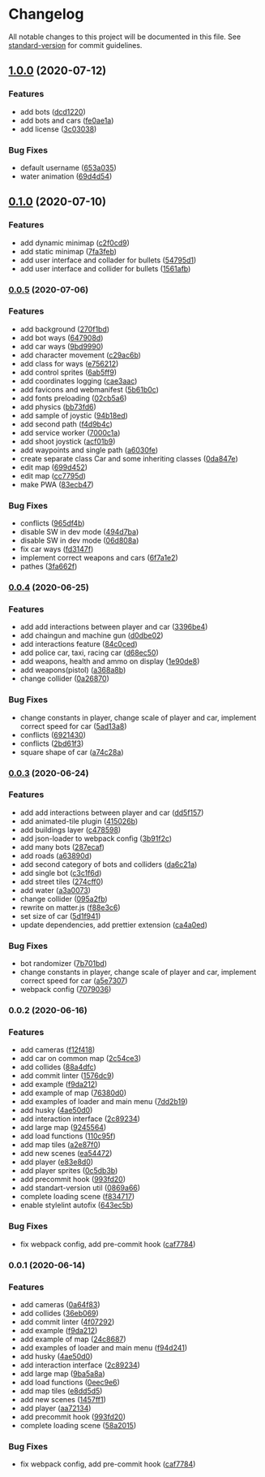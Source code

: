 # Changelog

All notable changes to this project will be documented in this file. See [standard-version](https://github.com/conventional-changelog/standard-version) for commit guidelines.

## [1.0.0](https://github.com/rolling-scopes-school/clonewars-gta/compare/v0.1.0...v1.0.0) (2020-07-12)


### Features

* add bots ([dcd1220](https://github.com/rolling-scopes-school/clonewars-gta/commit/dcd1220b107ccd34fe857f7f771cf9f5ac124c78))
* add bots and cars ([fe0ae1a](https://github.com/rolling-scopes-school/clonewars-gta/commit/fe0ae1a5e38f9fbd1b7f2f6d785eb44b447bcd71))
* add license ([3c03038](https://github.com/rolling-scopes-school/clonewars-gta/commit/3c0303810789ae2be03dc8b18e302f2ef781170f))


### Bug Fixes

* default username ([653a035](https://github.com/rolling-scopes-school/clonewars-gta/commit/653a0353811fb0d5dfc3e03efebdf600e2710f22))
* water animation ([69d4d54](https://github.com/rolling-scopes-school/clonewars-gta/commit/69d4d540e316d43642fbacd612220831798a8616))

## [0.1.0](https://github.com/rolling-scopes-school/clonewars-gta/compare/v0.0.5...v0.1.0) (2020-07-10)


### Features

* add dynamic minimap ([c2f0cd9](https://github.com/rolling-scopes-school/clonewars-gta/commit/c2f0cd93d08cc9c3b811f3038fb0b350cde612ea))
* add static minimap ([7fa3feb](https://github.com/rolling-scopes-school/clonewars-gta/commit/7fa3feb4d803e8585046b29734b8b1618313a436))
* add user interface and collader for bullets ([54795d1](https://github.com/rolling-scopes-school/clonewars-gta/commit/54795d15389b7dd5c51c8275b9cf09cde41f0ea2))
* add user interface and collider for bullets ([1561afb](https://github.com/rolling-scopes-school/clonewars-gta/commit/1561afb2f636fed2b9cb8ebd807a4a394bd06d6b))

### [0.0.5](https://github.com/rolling-scopes-school/clonewars-gta/compare/v0.0.4...v0.0.5) (2020-07-06)


### Features

* add background ([270f1bd](https://github.com/rolling-scopes-school/clonewars-gta/commit/270f1bd509ceaed0c8343b4fd447cf35030f7403))
* add bot ways ([647908d](https://github.com/rolling-scopes-school/clonewars-gta/commit/647908d17f87d91373fdde4e89ad04ba9f294d35))
* add car ways ([9bd9990](https://github.com/rolling-scopes-school/clonewars-gta/commit/9bd99904b1680aec36c9c76d0b8a0dccfc4398e9))
* add character movement ([c29ac6b](https://github.com/rolling-scopes-school/clonewars-gta/commit/c29ac6b9805123847724d854cdbee6a8fb1779a0))
* add class for ways ([e756212](https://github.com/rolling-scopes-school/clonewars-gta/commit/e7562120870c7978efdacdca996223e09b343a2a))
* add control sprites ([6ab5ff9](https://github.com/rolling-scopes-school/clonewars-gta/commit/6ab5ff9bbb8c04d1909942e819effb205097304c))
* add coordinates logging ([cae3aac](https://github.com/rolling-scopes-school/clonewars-gta/commit/cae3aac35c6bcc5c8e3116a014c47a0f0f7cc795))
* add favicons and webmanifest ([5b61b0c](https://github.com/rolling-scopes-school/clonewars-gta/commit/5b61b0c2cdaffae2177595afafb6748e7f58f3de))
* add fonts preloading ([02cb5a6](https://github.com/rolling-scopes-school/clonewars-gta/commit/02cb5a6863b93f789336ed84010afb7e18ad610f))
* add physics ([bb73fd6](https://github.com/rolling-scopes-school/clonewars-gta/commit/bb73fd67af213bf3bb6b320b783dd42fdcd06f8e))
* add sample of joystic ([94b18ed](https://github.com/rolling-scopes-school/clonewars-gta/commit/94b18ede8536be3311fbb79f3fa9bbc32a44c1b3))
* add second path ([f4d9b4c](https://github.com/rolling-scopes-school/clonewars-gta/commit/f4d9b4c2af10c704dc625a4ac0269ef33a9cd194))
* add service worker ([7000c1a](https://github.com/rolling-scopes-school/clonewars-gta/commit/7000c1acd2fd59bdf25c10c3eb9ac789eb091bf6))
* add shoot joystick ([acf01b9](https://github.com/rolling-scopes-school/clonewars-gta/commit/acf01b945496cf210c802a89a87e074b1bd6d66d))
* add waypoints and single path ([a6030fe](https://github.com/rolling-scopes-school/clonewars-gta/commit/a6030fec830f1822e1668962eb0395422691e39b))
* create separate class Car and some inheriting classes ([0da847e](https://github.com/rolling-scopes-school/clonewars-gta/commit/0da847e1fa00f6764f15c4f8147993b5d6602f1f))
* edit map ([699d452](https://github.com/rolling-scopes-school/clonewars-gta/commit/699d452419549f9f714fda38ed48debe99463dff))
* edit map ([cc7795d](https://github.com/rolling-scopes-school/clonewars-gta/commit/cc7795db1dd93f896e8105db42a1e3869b17bf7b))
* make PWA ([83ecb47](https://github.com/rolling-scopes-school/clonewars-gta/commit/83ecb476558748bbf003538b0dfc95769ef903c8))


### Bug Fixes

* conflicts ([965df4b](https://github.com/rolling-scopes-school/clonewars-gta/commit/965df4bef8dc2001dce719ff0efd12000ed026a5))
* disable SW in dev mode ([494d7ba](https://github.com/rolling-scopes-school/clonewars-gta/commit/494d7ba02a44f16fc35422ed1f477b51e1abd3fe))
* disable SW in dev mode ([06d808a](https://github.com/rolling-scopes-school/clonewars-gta/commit/06d808af28b1e587e010aef288c03ef410f7e65e))
* fix car ways ([fd3147f](https://github.com/rolling-scopes-school/clonewars-gta/commit/fd3147ffc6729d59c5ad702dc59c4e5edad65c43))
* implement correct weapons and cars ([6f7a1e2](https://github.com/rolling-scopes-school/clonewars-gta/commit/6f7a1e29c2d2171993239bcdb21c9d89c9497eb8))
* pathes ([3fa662f](https://github.com/rolling-scopes-school/clonewars-gta/commit/3fa662fbf81582898234a076845f61972119d2ad))

### [0.0.4](https://github.com/rolling-scopes-school/clonewars-gta/compare/v0.0.3...v0.0.4) (2020-06-25)


### Features

* add add interactions between player and car ([3396be4](https://github.com/rolling-scopes-school/clonewars-gta/commit/3396be415842418a05e80400e7313870807e911b))
* add chaingun and machine gun ([d0dbe02](https://github.com/rolling-scopes-school/clonewars-gta/commit/d0dbe02411dccabc2eeddc3276adadab709bdedd))
* add interactions feature ([84c0ced](https://github.com/rolling-scopes-school/clonewars-gta/commit/84c0cedbcd2d89293468597cff854022ccf99be6))
* add police car, taxi, racing car ([d68ec50](https://github.com/rolling-scopes-school/clonewars-gta/commit/d68ec506a586bdd72157f6cafe19a6ca1843ea0c))
* add weapons, health and ammo on display ([1e90de8](https://github.com/rolling-scopes-school/clonewars-gta/commit/1e90de8704c130082be53d7253ff1dd8808a1ff5))
* add weapons(pistol) ([a368a8b](https://github.com/rolling-scopes-school/clonewars-gta/commit/a368a8bae0723987f364a416179c46b16ead4014))
* change collider ([0a26870](https://github.com/rolling-scopes-school/clonewars-gta/commit/0a268708723649e643923e993e8c17782acf35ad))


### Bug Fixes

* change constants in player, change scale of player and car, implement correct speed for car ([5ad13a8](https://github.com/rolling-scopes-school/clonewars-gta/commit/5ad13a8718fbcdc50212fadff7542696a18712c9))
* conflicts ([6921430](https://github.com/rolling-scopes-school/clonewars-gta/commit/69214304a3c501018aa31b74b20d8ce6f99ba9e2))
* conflicts ([2bd61f3](https://github.com/rolling-scopes-school/clonewars-gta/commit/2bd61f35d350e4e52d8b87003b9a0966f0fbaaf4))
* square shape of car ([a74c28a](https://github.com/rolling-scopes-school/clonewars-gta/commit/a74c28a5ca73a9b1e6d16f18db18cdb4d429576b))

### [0.0.3](https://github.com/rolling-scopes-school/clonewars-gta/compare/v0.0.2...v0.0.3) (2020-06-24)


### Features

* add add interactions between player and car ([dd5f157](https://github.com/rolling-scopes-school/clonewars-gta/commit/dd5f157a1f71e39ab9657cef68f9d8551608c610))
* add animated-tile plugin ([415026b](https://github.com/rolling-scopes-school/clonewars-gta/commit/415026b02bb0c614e635186dd996f50e41117091))
* add buildings layer ([c478598](https://github.com/rolling-scopes-school/clonewars-gta/commit/c478598fe5ef597278b22ce9bf7287b6f5b4f66c))
* add json-loader to webpack config ([3b91f2c](https://github.com/rolling-scopes-school/clonewars-gta/commit/3b91f2c5f06e98fd4e3720346c905887b52b978b))
* add many bots ([287ecaf](https://github.com/rolling-scopes-school/clonewars-gta/commit/287ecafbc819c73901b5ecb4a62abdebca71a6e3))
* add roads ([a63890d](https://github.com/rolling-scopes-school/clonewars-gta/commit/a63890d437dafb8586a81f257a7fd61bfbeb3d52))
* add second category of bots and colliders ([da6c21a](https://github.com/rolling-scopes-school/clonewars-gta/commit/da6c21af5b9b08c696eb5f9c1b204397b0593b5f))
* add single bot ([c3c1f6d](https://github.com/rolling-scopes-school/clonewars-gta/commit/c3c1f6d814235f34591b6a3b28bb282f1a8561c6))
* add street tiles ([274cff0](https://github.com/rolling-scopes-school/clonewars-gta/commit/274cff06524aa302e3bcef308ef7075e2899f109))
* add water ([a3a0073](https://github.com/rolling-scopes-school/clonewars-gta/commit/a3a007343c2cf0f526bf23eb456ab76ad6a9c22c))
* change collider ([095a2fb](https://github.com/rolling-scopes-school/clonewars-gta/commit/095a2fb2df8684eebd8500cab77d0c0158278765))
* rewrite on matter.js ([f88e3c6](https://github.com/rolling-scopes-school/clonewars-gta/commit/f88e3c6e1183839feb01f99ad5acf45fb525c768))
* set size of car ([5d1f941](https://github.com/rolling-scopes-school/clonewars-gta/commit/5d1f941e0861107dbccccaaed3a198ad31be981c))
* update dependencies, add prettier extension ([ca4a0ed](https://github.com/rolling-scopes-school/clonewars-gta/commit/ca4a0ed8afbccfc12970d7d3438286ab4d63eace))


### Bug Fixes

* bot randomizer ([7b701bd](https://github.com/rolling-scopes-school/clonewars-gta/commit/7b701bd5a6ef9b0f9edfc307aa32dbfd10336cd4))
* change constants in player, change scale of player and car, implement correct speed for car ([a5e7307](https://github.com/rolling-scopes-school/clonewars-gta/commit/a5e730712b7ed8c682806e10ad51d21c52ec82b5))
* webpack config ([7079036](https://github.com/rolling-scopes-school/clonewars-gta/commit/70790362741f3cd58bc29875a795588da8379bed))

### 0.0.2 (2020-06-16)


### Features

* add cameras ([f12f418](https://github.com/rolling-scopes-school/clonewars-gta/commit/f12f418e198494c38751801edd2b911c657c3b30))
* add car on common map ([2c54ce3](https://github.com/rolling-scopes-school/clonewars-gta/commit/2c54ce387cfb335636c05d97cc9fad899d7517bc))
* add collides ([88a4dfc](https://github.com/rolling-scopes-school/clonewars-gta/commit/88a4dfcba1c1fc84a1cf5e3b99692b38211a861a))
* add commit linter ([1576dc9](https://github.com/rolling-scopes-school/clonewars-gta/commit/1576dc97f516759ab4d09d7b2a6c9c6d6f2c9bd2))
* add example ([f9da212](https://github.com/rolling-scopes-school/clonewars-gta/commit/f9da212355c0d2b562867c01fc584db31cc7fd4c))
* add example of map ([76380d0](https://github.com/rolling-scopes-school/clonewars-gta/commit/76380d0a2ba64f23963e9a68818d22c11dec86b9))
* add examples of loader and main menu ([7dd2b19](https://github.com/rolling-scopes-school/clonewars-gta/commit/7dd2b19f7eb63ab2db7a8106b22af9aeaf8f40ee))
* add husky ([4ae50d0](https://github.com/rolling-scopes-school/clonewars-gta/commit/4ae50d028f621540e18321126a44674d25aad4b4))
* add interaction interface ([2c89234](https://github.com/rolling-scopes-school/clonewars-gta/commit/2c89234630a15c7232f8fb87bdcb7d336fce33ef))
* add large map ([9245564](https://github.com/rolling-scopes-school/clonewars-gta/commit/9245564bbd3727a0816ba4bc99846cad5633f1ad))
* add load functions ([110c95f](https://github.com/rolling-scopes-school/clonewars-gta/commit/110c95f17641a61d18ff17c3127bd72774791193))
* add map tiles ([a2e87f0](https://github.com/rolling-scopes-school/clonewars-gta/commit/a2e87f0dba83476a124d79a8d2d9503c1d10d41b))
* add new scenes ([ea54472](https://github.com/rolling-scopes-school/clonewars-gta/commit/ea54472711985faa0b9148b1a26ba86659388f80))
* add player ([e83e8d0](https://github.com/rolling-scopes-school/clonewars-gta/commit/e83e8d060b4b03ec5c021a0e24940982643e1ee8))
* add player sprites ([0c5db3b](https://github.com/rolling-scopes-school/clonewars-gta/commit/0c5db3bd29007b724edd27c957eca5c58b539fc6))
* add precommit hook ([993fd20](https://github.com/rolling-scopes-school/clonewars-gta/commit/993fd204eadee4fba43098d1f559e488caed3eb5))
* add standart-version util ([0869a66](https://github.com/rolling-scopes-school/clonewars-gta/commit/0869a6692c2aaa58eec9baa373ab550777b1f6e3))
* complete loading scene ([f834717](https://github.com/rolling-scopes-school/clonewars-gta/commit/f83471726e41c8d3b7d0ba79c41064b29da0930a))
* enable stylelint autofix ([643ec5b](https://github.com/rolling-scopes-school/clonewars-gta/commit/643ec5b0a9d88e12964c9d7e82b88ff1545f7713))


### Bug Fixes

* fix webpack config, add pre-commit hook ([caf7784](https://github.com/rolling-scopes-school/clonewars-gta/commit/caf7784ea7b55c6042e591ed87488477b2cb7345))

### 0.0.1 (2020-06-14)


### Features

* add cameras ([0a64f83](https://github.com/rolling-scopes-school/clonewars-gta/commit/0a64f8374a6d180ec4b11e13bf252ba6ac817fdb))
* add collides ([36eb069](https://github.com/rolling-scopes-school/clonewars-gta/commit/36eb069b99bf57d24a9ded521f2460d386f42c6f))
* add commit linter ([4f07292](https://github.com/rolling-scopes-school/clonewars-gta/commit/4f07292147ff57d408fdc01e1019e332e3f72438))
* add example ([f9da212](https://github.com/rolling-scopes-school/clonewars-gta/commit/f9da212355c0d2b562867c01fc584db31cc7fd4c))
* add example of map ([24c8687](https://github.com/rolling-scopes-school/clonewars-gta/commit/24c86878b9a7086bf815d0fc2dd9fd9f57a7072a))
* add examples of loader and main menu ([f94d241](https://github.com/rolling-scopes-school/clonewars-gta/commit/f94d241ec4877d9cc2edeab735ae035bfc20f96a))
* add husky ([4ae50d0](https://github.com/rolling-scopes-school/clonewars-gta/commit/4ae50d028f621540e18321126a44674d25aad4b4))
* add interaction interface ([2c89234](https://github.com/rolling-scopes-school/clonewars-gta/commit/2c89234630a15c7232f8fb87bdcb7d336fce33ef))
* add large map ([9ba5a8a](https://github.com/rolling-scopes-school/clonewars-gta/commit/9ba5a8a2a6e6b497f9feb23c6d932ff1f1676a2d))
* add load functions ([0eec9e6](https://github.com/rolling-scopes-school/clonewars-gta/commit/0eec9e6660f03f3764dba0b8e2f767bb995d8ae3))
* add map tiles ([e8dd5d5](https://github.com/rolling-scopes-school/clonewars-gta/commit/e8dd5d57223c1d7c6f51b3c8f08c11743beed0be))
* add new scenes ([1457ff1](https://github.com/rolling-scopes-school/clonewars-gta/commit/1457ff1e8c33dd31014a53e01e8d92c7546d48e8))
* add player ([aa72134](https://github.com/rolling-scopes-school/clonewars-gta/commit/aa72134521823fcff372234b5bde6ca4f08380c7))
* add precommit hook ([993fd20](https://github.com/rolling-scopes-school/clonewars-gta/commit/993fd204eadee4fba43098d1f559e488caed3eb5))
* complete loading scene ([58a2015](https://github.com/rolling-scopes-school/clonewars-gta/commit/58a20151b7fc4ae82387f8a43001ba21e71ace96))


### Bug Fixes

* fix webpack config, add pre-commit hook ([caf7784](https://github.com/rolling-scopes-school/clonewars-gta/commit/caf7784ea7b55c6042e591ed87488477b2cb7345))
